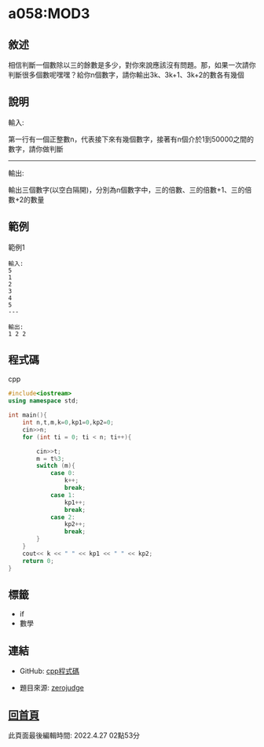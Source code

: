 # a058:MOD3

## 敘述

相信判斷一個數除以三的餘數是多少，對你來說應該沒有問題。那，如果一次請你判斷很多個數呢嘿嘿？給你n個數字，請你輸出3k、3k+1、3k+2的數各有幾個
								

## 說明

輸入:

第一行有一個正整數n，代表接下來有幾個數字，接著有n個介於1到50000之間的數字，請你做判斷

---

輸出:

輸出三個數字(以空白隔開)，分別為n個數字中，三的倍數、三的倍數+1、三的倍數+2的數量

## 範例
範例1

```
輸入:
5
1
2
3
4
5
---

輸出:
1 2 2

```

## 程式碼
cpp

```cpp
#include<iostream>
using namespace std;

int main(){
    int n,t,m,k=0,kp1=0,kp2=0;
    cin>>n;
    for (int ti = 0; ti < n; ti++){

        cin>>t;
        m = t%3;
        switch (m){
            case 0:
                k++;
                break;
            case 1:
                kp1++;
                break;
            case 2:
                kp2++;
                break;
        }
    }
    cout<< k << " " << kp1 << " " << kp2;
    return 0;
}

```

## 標籤
- if
- 數學


## 連結
- GitHub: [cpp程式碼](https://github.com/henryleecode23/solve_record/blob/main/zerojudge/a058/main.cpp)


- 題目來源: [zerojudge](https://zerojudge.tw/ShowProblem?problemid=a058)

## [回首頁](https://henryleecode23.github.io/solve_record/)

此頁面最後編輯時間: 2022.4.27 02點53分
